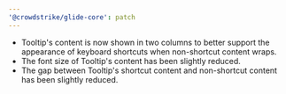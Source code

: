 ```yaml
---
'@crowdstrike/glide-core': patch
---
```


- Tooltip's content is now shown in two columns to better support the appearance of keyboard shortcuts when non-shortcut content wraps.
- The font size of Tooltip's content has been slightly reduced.
- The gap between Tooltip's shortcut content and non-shortcut content has been slightly reduced.
